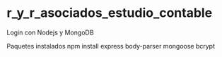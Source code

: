 # r_y_r_asociados_estudio_contable
 Login con Nodejs y MongoDB

Paquetes instalados
npm install express body-parser mongoose bcrypt